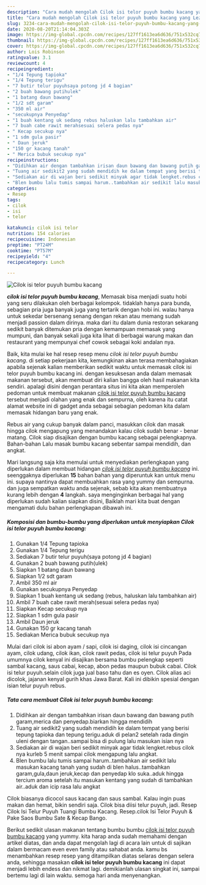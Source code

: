 ```yaml
---
description: "Cara mudah mengolah Cilok isi telor puyuh bumbu kacang yang Lezat Sekali"
title: "Cara mudah mengolah Cilok isi telor puyuh bumbu kacang yang Lezat Sekali"
slug: 3234-cara-mudah-mengolah-cilok-isi-telor-puyuh-bumbu-kacang-yang-lezat-sekali
date: 2020-08-20T21:14:04.303Z
image: https://img-global.cpcdn.com/recipes/127ff1613ea6d636/751x532cq70/cilok-isi-telor-puyuh-bumbu-kacang-foto-resep-utama.jpg
thumbnail: https://img-global.cpcdn.com/recipes/127ff1613ea6d636/751x532cq70/cilok-isi-telor-puyuh-bumbu-kacang-foto-resep-utama.jpg
cover: https://img-global.cpcdn.com/recipes/127ff1613ea6d636/751x532cq70/cilok-isi-telor-puyuh-bumbu-kacang-foto-resep-utama.jpg
author: Lois Robinson
ratingvalue: 3.1
reviewcount: 4
recipeingredient:
- "1/4 Tepung tapioka"
- "1/4 Tepung terigu"
- "7 butir telur puyuhsaya potong jd 4 bagian"
- "2 buah bawang putihulek"
- "1 batang daun bawang"
- "1/2 sdt garam"
- "350 ml air"
- "secukupnya Penyedap"
- "1 buah kentang uk sedang rebus haluskan lalu tambahkan air"
- "7 buah cabe rawit merahsesuai selera pedas nya"
- " Kecap secukup nya"
- "1 sdm gula pasir"
- " Daun jeruk"
- "150 gr kacang tanah"
- " Merica bubuk secukup nya"
recipeinstructions:
- "Didihkan air dengan tambahkan irisan daun bawang dan bawang putih garam,merica dan penyedap.biarkan hingga mendidih"
- "Tuang air sedikit2 yang sudah mendidih ke dalam tempat yang berisi tepung tapioka dan tepung terigu.aduk di pelan2 setelah rada dingin uleni dengan tangan..sampai bisa di pulung lalu masukan isian nya"
- "Sediakan air di wajan beri sedikit minyak agar tidak lengket.rebus cilok nya kurleb 5 menit sampai cilok mengapung lalu angkat."
- "Blen bumbu lalu tumis sampai harum..tambahkan air sedikit lalu masukan kacang tanah yang sudah di blen halus..tambahkan garam,gula,daun jeruk,kecap dan penyedap klo suka..aduk hingga tercium aroma setelah itu masukan kentang yang sudah di tambahkan air..aduk dan icip rasa lalu angkat"
categories:
- Resep
tags:
- cilok
- isi
- telor

katakunci: cilok isi telor 
nutrition: 154 calories
recipecuisine: Indonesian
preptime: "PT24M"
cooktime: "PT57M"
recipeyield: "4"
recipecategory: Lunch

---
```



![Cilok isi telor puyuh bumbu kacang](https://img-global.cpcdn.com/recipes/127ff1613ea6d636/751x532cq70/cilok-isi-telor-puyuh-bumbu-kacang-foto-resep-utama.jpg)

<b><i>cilok isi telor puyuh bumbu kacang</i></b>, Memasak bisa menjadi suatu hobi yang seru dilakukan oleh berbagai kelompok. tidaklah hanya para bunda, sebagian pria juga banyak juga yang tertarik dengan hobi ini. walau hanya untuk sekedar bersenang senang dengan rekan atau memang sudah menjadi passion dalam dirinya. maka dari itu dalam dunia restoran sekarang sedikit banyak ditemukan pria dengan kemampuan memasak yang mumpuni, dan banyak sekali juga kita lihat di berbagai warung makan dan restaurant yang mempunyai chef cowok sebagai koki andalan nya.

Baik, kita mulai ke hal resep resep menu <i>cilok isi telor puyuh bumbu kacang</i>. di setiap pekerjaan kita, kemungkinan akan terasa membahagiakan apabila sejenak kalian memberikan sedikit waktu untuk memasak cilok isi telor puyuh bumbu kacang ini. dengan kesuksesan anda dalam memasak makanan tersebut, akan membuat diri kalian bangga oleh hasil makanan kita sendiri. apalagi disini dengan perantara situs ini kita akan memperoleh pedoman untuk membuat makanan <u>cilok isi telor puyuh bumbu kacang</u> tersebut menjadi olahan yang enak dan sempurna, oleh karena itu catat alamat website ini di gadget anda sebagai sebagian pedoman kita dalam memasak hidangan baru yang enak.

Rebus air yang cukup banyak dalam panci, masukkan cilok dan masak hingga cilok mengapung yang menandakan kalau cilok sudah benar - benar matang. Cilok siap disajikan dengan bumbu kacang sebagai pelengkapnya. Bahan-bahan Lalu masak bumbu kacang sebentar sampai mendidih, dan angkat.


Mari langsung saja kita memulai untuk menyediakan perlengkapan yang diperlukan dalam membuat hidangan <u><i>cilok isi telor puyuh bumbu kacang</i></u> ini. seenggaknya diperlukan <b>15</b> bahan bahan yang diperuntuk kan untuk menu ini. supaya nantinya dapat membuahkan rasa yang yummy dan sempurna. dan juga sempatkan waktu anda sejenak, sebab kita akan membuatnya kurang lebih dengan <b>4</b> langkah. saya menginginkan berbagai hal yang diperlukan sudah kalian siapkan disini, Baiklah mari kita buat dengan mengamati dulu bahan perlengkapan dibawah ini.

<!--inarticleads1-->

##### Komposisi dan bumbu-bumbu yang diperlukan untuk menyiapkan Cilok isi telor puyuh bumbu kacang:

1. Gunakan 1/4 Tepung tapioka
1. Gunakan 1/4 Tepung terigu
1. Sediakan 7 butir telur puyuh(saya potong jd 4 bagian)
1. Gunakan 2 buah bawang putih(ulek)
1. Siapkan 1 batang daun bawang
1. Siapkan 1/2 sdt garam
1. Ambil 350 ml air
1. Gunakan secukupnya Penyedap
1. Siapkan 1 buah kentang uk sedang (rebus, haluskan lalu tambahkan air)
1. Ambil 7 buah cabe rawit merah(sesuai selera pedas nya)
1. Siapkan  Kecap secukup nya
1. Siapkan 1 sdm gula pasir
1. Ambil  Daun jeruk
1. Gunakan 150 gr kacang tanah
1. Sediakan  Merica bubuk secukup nya


Mulai dari cilok isi abon ayam / sapi, cilok isi daging, cilok isi cincangan ayam, cilok udang, cilok ikan, cilok rawit pedas, cilok isi telur puyuh Pada umumnya cilok kenyal ini disajikan bersama bumbu pelengkap seperti sambal kacang, saus cabai, kecap, abon pedas maupun bubuk cabai. Cilok isi telur puyuh.selain cilok juga jual baso tahu dan es oyen. Cilok alias aci dicolok, jajanan kenyal gurih khas Jawa Barat. Kali ini dibikin spesial dengan isian telur puyuh rebus. 

<!--inarticleads2-->

##### Tata cara membuat Cilok isi telor puyuh bumbu kacang:

1. Didihkan air dengan tambahkan irisan daun bawang dan bawang putih garam,merica dan penyedap.biarkan hingga mendidih
1. Tuang air sedikit2 yang sudah mendidih ke dalam tempat yang berisi tepung tapioka dan tepung terigu.aduk di pelan2 setelah rada dingin uleni dengan tangan..sampai bisa di pulung lalu masukan isian nya
1. Sediakan air di wajan beri sedikit minyak agar tidak lengket.rebus cilok nya kurleb 5 menit sampai cilok mengapung lalu angkat.
1. Blen bumbu lalu tumis sampai harum..tambahkan air sedikit lalu masukan kacang tanah yang sudah di blen halus..tambahkan garam,gula,daun jeruk,kecap dan penyedap klo suka..aduk hingga tercium aroma setelah itu masukan kentang yang sudah di tambahkan air..aduk dan icip rasa lalu angkat


Cilok biasanya dicocol saus kacang dan saus sambal. Kalau ingin puas makan dan hemat, bikin sendiri saja. Cilok bisa diisi telur puyuh, jadi. Resep Cilok Isi Telur Puyuh Tuangi Bumbu Kacang. Resep.cilok Isi Telor Puyuh &amp; Pake Saos Bumbu Sate &amp; Kecap Bango. 

Berikut sedikit ulasan makanan tentang bumbu bumbu <u>cilok isi telor puyuh bumbu kacang</u> yang yummy. kita harap anda sudah memahami dengan artikel diatas, dan anda dapat mengolah lagi di acara lain untuk di sajikan dalam bermacam even even family atau sahabat anda. kamu bs menambahkan resep resep yang ditampilkan diatas selaras dengan selera anda, sehingga masakan <b>cilok isi telor puyuh bumbu kacang</b> ini dapat menjadi lebih endess dan nikmat lagi. demikianlah ulasan singkat ini, sampai bertemu lagi di lain waktu. semoga hari anda menyenangkan.
